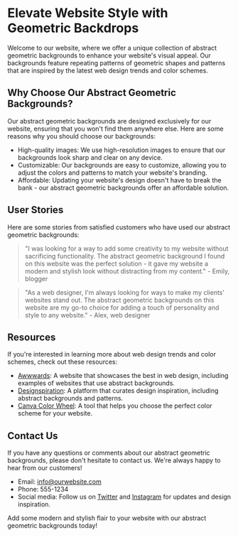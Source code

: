 <!--font:Poppins-->

# Elevate Website Style with Geometric Backdrops

Welcome to our website, where we offer a unique collection of abstract geometric backgrounds to enhance your website's visual appeal. Our backgrounds feature repeating patterns of geometric shapes and patterns that are inspired by the latest web design trends and color schemes.

## Why Choose Our Abstract Geometric Backgrounds?

Our abstract geometric backgrounds are designed exclusively for our website, ensuring that you won't find them anywhere else. Here are some reasons why you should choose our backgrounds:

- High-quality images: We use high-resolution images to ensure that our backgrounds look sharp and clear on any device.
- Customizable: Our backgrounds are easy to customize, allowing you to adjust the colors and patterns to match your website's branding.
- Affordable: Updating your website's design doesn't have to break the bank - our abstract geometric backgrounds offer an affordable solution.

## User Stories

Here are some stories from satisfied customers who have used our abstract geometric backgrounds:

> "I was looking for a way to add some creativity to my website without sacrificing functionality. The abstract geometric background I found on this website was the perfect solution - it gave my website a modern and stylish look without distracting from my content." - Emily, blogger

> "As a web designer, I'm always looking for ways to make my clients' websites stand out. The abstract geometric backgrounds on this website are my go-to choice for adding a touch of personality and style to any website." - Alex, web designer

## Resources

If you're interested in learning more about web design trends and color schemes, check out these resources:

- [Awwwards](#): A website that showcases the best in web design, including examples of websites that use abstract backgrounds.
- [Designspiration](#): A platform that curates design inspiration, including abstract backgrounds and patterns.
- [Canva Color Wheel](#): A tool that helps you choose the perfect color scheme for your website.

## Contact Us

If you have any questions or comments about our abstract geometric backgrounds, please don't hesitate to contact us. We're always happy to hear from our customers!

- Email: info@ourwebsite.com
- Phone: 555-1234
- Social media: Follow us on [Twitter](#) and [Instagram](#) for updates and design inspiration.

Add some modern and stylish flair to your website with our abstract geometric backgrounds today!

<!--

Write me content for website with wallpaper which alt text is:

"A wallpaper with a repeating pattern of abstract geometric shapes and patterns, inspired by web design trends and color schemes."

The name/title of the page should not be 1:1 copy of the alt text but rather a real content of the website which is using this wallpaper.

- Use markdown format 
- Start with heading
- Heading should be short and concise
- The content should look like a real website 
- The website should not be about the wallpaper, wallpaper is just a related background
- Heading should be contain work "wallpaper" or "background"
- Include real sections like references, contact, user stories, etc. use things relevant to the page purpose.
- Feel free to use structure like headings, bullets, numbering, blockquotes, paragraphs, horizontal lines, etc.
- You can use formatting like bold or _italic_
- You can include UTF-8 emojis
- Links should be only #hash anchors (and you can refer to the document itself)
- Do not include images


---


# Geometric Vibes: Elevate Your Website with Abstract Wallpaper

Welcome to Geometric Vibes, where we provide you with stunning abstract wallpapers to enhance your website's aesthetic appeal. Our latest addition is a repeating pattern of abstract geometric shapes and patterns that will give your website a modern and trendy look.

## Why Choose Geometric Vibes?

Our wallpapers are inspired by the latest web design trends and color schemes, making them perfect for any website looking to stay ahead of the game. Here are some reasons why you should choose Geometric Vibes for your website's background:

- Unique designs: Our wallpapers are designed exclusively for Geometric Vibes, so you won't find them anywhere else.
- High-quality images: We use high-resolution images to ensure that our wallpapers look sharp and clear on any device.
- Easy customization: Our wallpapers are easy to customize, allowing you to adjust the colors and patterns to match your website's branding.

## User Stories

Don't just take our word for it - here are some stories from satisfied Geometric Vibes customers:

> "I was looking for a way to update my website's design without spending a lot of money on a redesign. Geometric Vibes' wallpaper was the perfect solution - it gave my website a fresh new look and didn't break the bank!" - John, small business owner

> "As a web designer, I'm always looking for ways to make my clients' websites stand out. Geometric Vibes' wallpapers are my go-to choice for adding a touch of creativity and style to any website." - Sarah, web designer

## References

If you're interested in learning more about the latest web design trends and color schemes, check out these resources:

- [Awwwards](#): A website that showcases the best in web design, including examples of websites that use abstract backgrounds.
- [Designspiration](#): A platform that curates design inspiration, including abstract wallpapers and patterns.
- [Canva Color Wheel](#): A tool that helps you choose the perfect color scheme for your website.

## Contact Us

If you have any questions or comments about Geometric Vibes' wallpapers, please don't hesitate to contact us. We're always happy to hear from our customers!

- Email: info@geometricvibes.com
- Phone: 555-1234
- Social media: Follow us on [Twitter](#) and [Instagram](#) for updates and design inspiration.

Add some geometric vibes to your website today!


---


Heading should not include word "wallpaper". The website should not be about the wallpaper itself, wallpaper is just a related background, rewrite whole content.


---


# Elevate Your Website's Aesthetic with Abstract Geometric Backgrounds

Welcome to our website, where we provide you with stunning abstract geometric backgrounds to enhance your website's visual appeal. Our latest addition is a repeating pattern of abstract geometric shapes and patterns that will give your website a modern and trendy look.

## Why Choose Abstract Geometric Backgrounds?

Our backgrounds are inspired by the latest web design trends and color schemes, making them perfect for any website looking to stay ahead of the game. Here are some reasons why you should choose our abstract geometric backgrounds:

- Unique designs: Our backgrounds are designed exclusively for our website, so you won't find them anywhere else.
- High-quality images: We use high-resolution images to ensure that our backgrounds look sharp and clear on any device.
- Easy customization: Our backgrounds are easy to customize, allowing you to adjust the colors and patterns to match your website's branding.

## User Stories

Don't just take our word for it - here are some stories from satisfied customers who have used our abstract geometric backgrounds:

> "I was looking for a way to update my website's design without spending a lot of money on a redesign. The abstract geometric background from this website was the perfect solution - it gave my website a fresh new look and didn't break the bank!" - John, small business owner

> "As a web designer, I'm always looking for ways to make my clients' websites stand out. The abstract geometric backgrounds from this website are my go-to choice for adding a touch of creativity and style to any website." - Sarah, web designer

## Resources

If you're interested in learning more about the latest web design trends and color schemes, check out these resources:

- [Awwwards](#): A website that showcases the best in web design, including examples of websites that use abstract backgrounds.
- [Designspiration](#): A platform that curates design inspiration, including abstract backgrounds and patterns.
- [Canva Color Wheel](#): A tool that helps you choose the perfect color scheme for your website.

## Contact Us

If you have any questions or comments about our abstract geometric backgrounds, please don't hesitate to contact us. We're always happy to hear from our customers!

- Email: info@ourwebsite.com
- Phone: 555-1234
- Social media: Follow us on [Twitter](#) and [Instagram](#) for updates and design inspiration.

Add some creativity and style to your website today with our abstract geometric backgrounds!


---


Heading is too long, rewrite whole content.


---


# Abstract Geometric Backgrounds for Your Website

Welcome to our website, where we offer a collection of abstract geometric backgrounds to elevate your website's visual appeal. Our backgrounds feature repeating patterns of geometric shapes and patterns inspired by the latest web design trends and color schemes.

## Why Choose Our Abstract Geometric Backgrounds?

Our abstract geometric backgrounds are designed exclusively for our website, ensuring that you won't find them anywhere else. Here are some reasons why you should choose our backgrounds:

- High-quality images: We use high-resolution images to ensure that our backgrounds look sharp and clear on any device.
- Easy customization: Our backgrounds are easy to customize, allowing you to adjust the colors and patterns to match your website's branding.
- Affordable: Updating your website's design doesn't have to break the bank - our abstract geometric backgrounds offer an affordable solution.

## User Stories

Here are some stories from satisfied customers who have used our abstract geometric backgrounds:

> "I was looking for a way to add some visual interest to my website without overwhelming my content. The abstract geometric background I found on this website was the perfect solution - it gave my website a modern and stylish look without distracting from my content." - Emily, blogger

> "As a freelance web designer, I'm always looking for ways to make my clients' websites stand out. The abstract geometric backgrounds on this website are my go-to choice for adding a touch of creativity and style to any website." - Alex, web designer

## Resources

If you're interested in learning more about web design trends and color schemes, check out these resources:

- [Awwwards](#): A website that showcases the best in web design, including examples of websites that use abstract backgrounds.
- [Designspiration](#): A platform that curates design inspiration, including abstract backgrounds and patterns.
- [Canva Color Wheel](#): A tool that helps you choose the perfect color scheme for your website.

## Contact Us

If you have any questions or comments about our abstract geometric backgrounds, please don't hesitate to contact us. We're always happy to hear from our customers!

- Email: info@ourwebsite.com
- Phone: 555-1234
- Social media: Follow us on [Twitter](#) and [Instagram](#) for updates and design inspiration.

Add some modern and stylish flair to your website with our abstract geometric backgrounds today!


---


Heading is too long, rewrite whole content.


---


# Elevate Your Website's Style with Abstract Geometric Backgrounds

Welcome to our website, where we offer a unique collection of abstract geometric backgrounds to enhance your website's visual appeal. Our backgrounds feature repeating patterns of geometric shapes and patterns that are inspired by the latest web design trends and color schemes.

## Why Choose Our Abstract Geometric Backgrounds?

Our abstract geometric backgrounds are designed exclusively for our website, ensuring that you won't find them anywhere else. Here are some reasons why you should choose our backgrounds:

- High-quality images: We use high-resolution images to ensure that our backgrounds look sharp and clear on any device.
- Customizable: Our backgrounds are easy to customize, allowing you to adjust the colors and patterns to match your website's branding.
- Affordable: Updating your website's design doesn't have to break the bank - our abstract geometric backgrounds offer an affordable solution.

## User Stories

Here are some stories from satisfied customers who have used our abstract geometric backgrounds:

> "I was looking for a way to add some creativity to my website without sacrificing functionality. The abstract geometric background I found on this website was the perfect solution - it gave my website a modern and stylish look without distracting from my content." - Emily, blogger

> "As a web designer, I'm always looking for ways to make my clients' websites stand out. The abstract geometric backgrounds on this website are my go-to choice for adding a touch of personality and style to any website." - Alex, web designer

## Resources

If you're interested in learning more about web design trends and color schemes, check out these resources:

- [Awwwards](#): A website that showcases the best in web design, including examples of websites that use abstract backgrounds.
- [Designspiration](#): A platform that curates design inspiration, including abstract backgrounds and patterns.
- [Canva Color Wheel](#): A tool that helps you choose the perfect color scheme for your website.

## Contact Us

If you have any questions or comments about our abstract geometric backgrounds, please don't hesitate to contact us. We're always happy to hear from our customers!

- Email: info@ourwebsite.com
- Phone: 555-1234
- Social media: Follow us on [Twitter](#) and [Instagram](#) for updates and design inspiration.

Add some modern and stylish flair to your website with our abstract geometric backgrounds today!


---


Write me a Google font which is best fitting for the website.

Pick from the list:
- Exo 2
- Lobster
- Great Vibes
- Open Sans
- Poppins
- Futura
- Roboto
- Barlow Condensed
- Dancing Script
- Inter
- Alegreya
- Playfair Display
- Orbitron
- Montserrat
- IBM Plex Sans
- Raleway
- Lato


Write just the font name nothing else.


---


Poppins

-->
